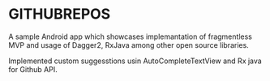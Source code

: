 # GITHUBREPOS

A sample Android app which showcases implemantation of fragmentless MVP and usage of Dagger2,
RxJava among other open source libraries.

Implemented custom suggesstions usin AutoCompleteTextView and
Rx java for Github API.
